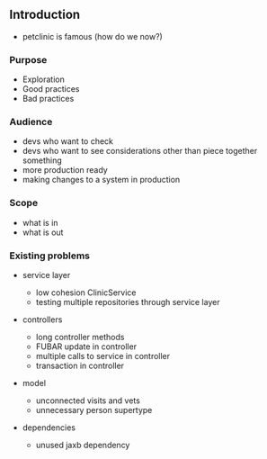 ## Introduction

- petclinic is famous (how do we now?)

### Purpose

- Exploration
- Good practices
- Bad practices

### Audience

- devs who want to check
- devs who want to see considerations other than piece together something
- more production ready
- making changes to a system in production

### Scope

- what is in
- what is out

### Existing problems

+ service layer
    - low cohesion ClinicService
    - testing multiple repositories through service layer

+ controllers
    - long controller methods
    - FUBAR update in controller
    - multiple calls to service in controller
    - transaction in controller

+ model
    - unconnected visits and vets
    - unnecessary person supertype

+ dependencies
    - unused jaxb dependency

